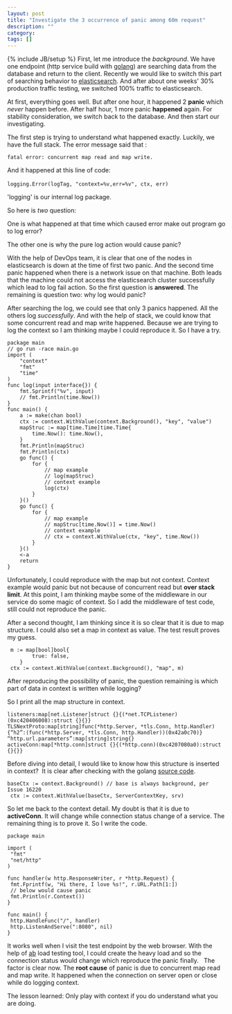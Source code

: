 ```yaml
---
layout: post
title: "Investigate the 3 occurrence of panic among 60m request"
description: ""
category: 
tags: []
---
```

{% include JB/setup %}
First, let me introduce the *background*. We have one endpoint (http service build with [golang](https://golang.org)) are searching data from the database and return to the client. Recently we would like to switch this part of searching behavior to [elasticsearch](https://www.elastic.co/products/elasticsearch). And after about one weeks' 30% production traffic testing, we switched 100% traffic to elasticsearch. 


At first, everything goes well. But after one hour, it happened 2 **panic** which *never* happen before. After half hour, 1 more panic **happened** again. For stability consideration, we switch back to the database. And then start our investigating. 


The first step is trying to understand what happened exactly. Luckily, we have the full stack. The error message said that :

`fatal error: concurrent map read and map write. 
` 

And it happened at this line of code:
 
`logging.Error(logTag, "context=%v,err=%v", ctx, err)
` 

'logging' is our internal log package.  

So here is *two* question:


One is what happened at that time which caused error make out program go to log error? 

The other one is why the pure log action would cause panic?

With the help of DevOps team, it is clear that one of the nodes in elasticsearch is down at the time of first two panic. And the second time panic happened when there is a network issue on that machine. Both leads that the machine could not access the elasticsearch cluster successfully which lead to log fail action. So the first question is **answered**. The remaining is question two: why log would panic?

After searching the log, we could see that only 3 panics happened. All the others log *successfully*. And with the help of stack, we could know that some concurrent read and map write happened. Because we are trying to log the context so I am thinking maybe I could reproduce it. So I have a try.

```
package main
// go run -race main.go
import (
    "context"
    "fmt"
    "time"
)
func log(input interface{}) {
    fmt.Sprintf("%v", input)
    // fmt.Println(time.Now())
}
func main() {
    a := make(chan bool)
    ctx := context.WithValue(context.Background(), "key", "value")
    mapStruc := map[time.Time]time.Time{
        time.Now(): time.Now(),
    }
    fmt.Println(mapStruc)
    fmt.Println(ctx)
    go func() {
        for {
            // map example
            // log(mapStruc)
            // context example
            log(ctx)
        }
    }()
    go func() {
        for {
            // map example
            // mapStruc[time.Now()] = time.Now()
            // context example
            // ctx = context.WithValue(ctx, "key", time.Now())
        }
    }()
    <-a
    return
}
```

Unfortunately, I could reproduce with the map but not context. Context example would panic but not because of concurrent read but **over stack limit**. At this point, I am thinking maybe some of the middleware in our service do some magic of context. So I add the middleware of test code, still could not reproduce the panic. 

After a second thought, I am thinking since it is so clear that it is due to map structure. I could also set a map in context as value. The test result proves my guess. 

```
 m := map[bool]bool{
        true: false,
    }
 ctx := context.WithValue(context.Background(), "map", m)
```


After reproducing the possibility of panic, the question remaining is which part of data in context is written while logging? 


So I print all the map structure in context.

```
listeners:map[net.Listener]struct {}{(*net.TCPListener)(0xc420406008):struct {}{}}
TLSNextProto:map[string]func(*http.Server, *tls.Conn, http.Handler){“h2”:(func(*http.Server, *tls.Conn, http.Handler))(0x42a0c70)}
“http.url.parameters”:map[string]string{}
activeConn:map[*http.conn]struct {}{(*http.conn)(0xc4207080a0):struct {}{}}
```

Before diving into detail, I would like to know how this structure is inserted in context?  It is clear after checking with the golang [source code](https://github.com/golang/go/blob/master/src/net/http/server.go#L2721).
 

``` 
baseCtx := context.Background() // base is always background, per Issue 16220
 ctx := context.WithValue(baseCtx, ServerContextKey, srv)
```

So let me back to the context detail. My doubt is that it is due to **activeConn**. It will change while connection status change of a service. The remaining thing is to prove it. So I write the code. 

```
package main

import (
 "fmt"
 "net/http"
)

func handler(w http.ResponseWriter, r *http.Request) {
 fmt.Fprintf(w, "Hi there, I love %s!", r.URL.Path[1:])
 // below would cause panic
 fmt.Println(r.Context())
}

func main() {
 http.HandleFunc("/", handler)
 http.ListenAndServe(":8080", nil)
}
```

It works well when I visit the test endpoint by the web browser. With the help of [ab](https://httpd.apache.org/docs/2.4/programs/ab.html) load testing tool, I could create the heavy load and so the connection status would change which reproduce the panic finally. 
 
The factor is clear now. The **root cause** of panic is due to concurrent map read and map write. It happened when the connection on server open or close while do logging context. 


The lesson learned: Only play with context if you do understand what you are doing.


